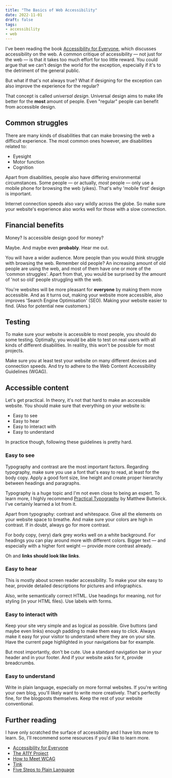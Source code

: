 ```yaml
---
title: "The Basics of Web Accessibility"
date: 2022-11-01
draft: false
tags:
- accessibility
- web
---
```


I've been reading the book [Accessibility for Everyone](https://abookapart.com/products/accessibility-for-everyone), which discusses accessibility on the web.
A common critique of accessibility &mdash; not just for the web &mdash; is that it takes too much effort for too little reward.
You could argue that we can't design the world for the exception, especially if it's to the detriment of the general public.

But what if that's not always true?
What if designing for the exception can also improve the experience for the regular?

That concept is called *universal design*.
Universal design aims to make life better for the **most** amount of people.
Even "regular" people can benefit from accessible design.

## Common struggles

There are many kinds of disabilities that can make browsing the web a difficult experience.
The most common ones however, are disabilities related to:

- Eyesight
- Motor function
- Cognition

Apart from disabilities, people also have differing environmental circumstances.
Some people &mdash; or actually, *most* people &mdash; only use a mobile phone for browsing the web (yikes).
That's why 'mobile first' design is important.

Internet connection speeds also vary wildly across the globe.
So make sure your website's experience also works well for those with a slow connection.

## Financial benefits

Money?
Is accessible design good for money?

Maybe.
And maybe even **probably**.
Hear me out.

You will have a wider audience.
More people than you would think struggle with browsing the web.
Remember old people?
An increasing amount of old people are using the web, and most of them have one or more of the 'common struggles'.
Apart from that, you would be surprised by the amount of 'not so old' people struggling with the web.

You're websites will be more pleasant for **everyone** by making them more accessible.
And as it turns out, making your website more accessible, also improves 'Search Engine Optimisation' (SEO).
Making your website easier to find.
(Also for potential new customers.)

## Testing

To make sure your website is accessible to most people, you should do some testing.
Optimally, you would be able to test on real users with all kinds of different disabilities.
In realilty, this won't be possible for most projects.

Make sure you at least test your website on many different devices and connection speeds.
And try to adhere to the Web Content Accessibility Guidelines (WGAG).

## Accessible content

Let's get practical.
In theory, it's not that hard to make an accessible website.
You should make sure that everything on your website is:

- Easy to see
- Easy to hear
- Easy to interact with
- Easy to understand

In practice though, following these guidelines is pretty hard.

### Easy to see

Typography and contrast are the most important factors.
Regarding typography, make sure you use a font that's easy to read, at least for the body copy.
Apply a good font size, line height and create proper hierarchy between headings and paragraphs.

Typography is a huge topic and I'm not even close to being an expert.
To learn more, I highly recommend [Practical Typography](https://practicaltypography.com/) by Matthew Butterick.
I've certainly learned a lot from it.

Apart from typography: contrast and whitespace.
Give all the elements on your website space to breathe.
And make sure your colors are high in contrast.
If in doubt, always go for more contrast.

For body copy, (very) dark grey works well on a white background.
For headings you can play around more with different colors.
Bigger text &mdash; and especially with a higher font weight &mdash; provide more contrast already.

Oh and **links should look like links**.

### Easy to hear

This is mostly about screen reader accessibility.
To make your site easy to hear, provide detailed descriptions for pictures and infographics.

Also, write semantically correct HTML.
Use headings for meaning, not for styling (in your HTML files).
Use labels with forms.

### Easy to interact with

Keep your site very simple and as logical as possible.
Give buttons (and maybe even links) enough padding to make them easy to click.
Always make it easy for your visitor to understand where they are on your site.
Have the current page highlighted in your navigations bar for example.

But most importantly, don't be cute.
Use a standard navigation bar in your header and in your footer.
And if your website asks for it, provide breadcrumbs.

### Easy to understand

Write in plain language, especially on more formal websites.
If you're writing your own blog, you'll likely want to write more creatively.
That's perfectly fine, for the blogposts themselves.
Keep the rest of your website conventional.

## Further reading

I have only scratched the surface of accessibility and I have lots more to learn.
So, I'll recommend some resources if you'd like to learn more.

- [Accessibility for Everyone](https://abookapart.com/products/accessibility-for-everyone)
- [The A11Y Project](https://www.a11yproject.com/)
- [How to Meet WCAG](https://www.w3.org/WAI/WCAG21/quickref/?versions=2.0#principle1)
- [Tink](https://tink.uk/)
- [Five Steps to Plain Language](https://centerforplainlanguage.org/learning-training/five-steps-plain-language/)
